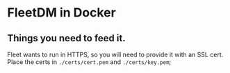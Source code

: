 # FleetDM in Docker

## Things you need to feed it.

Fleet wants to run in HTTPS, so you will need to provide it with an SSL cert.  
Place the certs in `./certs/cert.pem` and `./certs/key.pem`;
